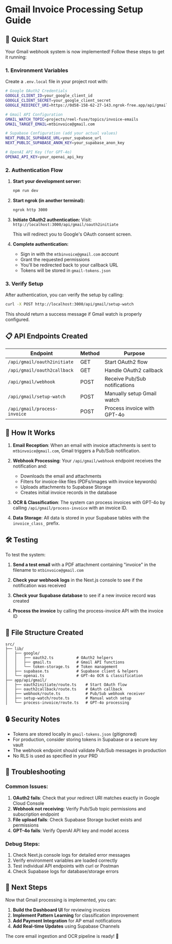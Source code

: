 # Gmail Invoice Processing Setup Guide

## 🚀 Quick Start

Your Gmail webhook system is now implemented! Follow these steps to get it running:

### 1. Environment Variables

Create a `.env.local` file in your project root with:

```bash
# Google OAuth2 Credentials
GOOGLE_CLIENT_ID=your_google_client_id
GOOGLE_CLIENT_SECRET=your_google_client_secret
GOOGLE_REDIRECT_URI=https://0d58-158-62-27-143.ngrok-free.app/api/gmail/oauth2callback

# Gmail API Configuration
GMAIL_WATCH_TOPIC=projects/reel-fuse/topics/invoice-emails
GMAIL_TARGET_EMAIL=mtbinvoice@gmail.com

# Supabase Configuration (add your actual values)
NEXT_PUBLIC_SUPABASE_URL=your_supabase_url
NEXT_PUBLIC_SUPABASE_ANON_KEY=your_supabase_anon_key

# OpenAI API Key (for GPT-4o)
OPENAI_API_KEY=your_openai_api_key
```

### 2. Authentication Flow

1. **Start your development server:**

   ```bash
   npm run dev
   ```

2. **Start ngrok (in another terminal):**

   ```bash
   ngrok http 3000
   ```

3. **Initiate OAuth2 authentication:**
   Visit: `http://localhost:3000/api/gmail/oauth2initiate`

   This will redirect you to Google's OAuth consent screen.

4. **Complete authentication:**
   - Sign in with the `mtbinvoice@gmail.com` account
   - Grant the requested permissions
   - You'll be redirected back to your callback URL
   - Tokens will be stored in `gmail-tokens.json`

### 3. Verify Setup

After authentication, you can verify the setup by calling:

```bash
curl -X POST http://localhost:3000/api/gmail/setup-watch
```

This should return a success message if Gmail watch is properly configured.

## 📋 API Endpoints Created

| Endpoint                     | Method | Purpose                       |
| ---------------------------- | ------ | ----------------------------- |
| `/api/gmail/oauth2initiate`  | GET    | Start OAuth2 flow             |
| `/api/gmail/oauth2callback`  | GET    | Handle OAuth2 callback        |
| `/api/gmail/webhook`         | POST   | Receive Pub/Sub notifications |
| `/api/gmail/setup-watch`     | POST   | Manually setup Gmail watch    |
| `/api/gmail/process-invoice` | POST   | Process invoice with GPT-4o   |

## 🔧 How It Works

1. **Email Reception**: When an email with invoice attachments is sent to `mtbinvoice@gmail.com`, Gmail triggers a Pub/Sub notification.

2. **Webhook Processing**: Your `/api/gmail/webhook` endpoint receives the notification and:

   - Downloads the email and attachments
   - Filters for invoice-like files (PDFs/images with invoice keywords)
   - Uploads attachments to Supabase Storage
   - Creates initial invoice records in the database

3. **OCR & Classification**: The system can process invoices with GPT-4o by calling `/api/gmail/process-invoice` with an invoice ID.

4. **Data Storage**: All data is stored in your Supabase tables with the `invoice_class_` prefix.

## 🛠 Testing

To test the system:

1. **Send a test email** with a PDF attachment containing "invoice" in the filename to `mtbinvoice@gmail.com`

2. **Check your webhook logs** in the Next.js console to see if the notification was received

3. **Check your Supabase database** to see if a new invoice record was created

4. **Process the invoice** by calling the process-invoice API with the invoice ID

## 📁 File Structure Created

```
src/
├── lib/
│   ├── google/
│   │   ├── oauth2.ts          # OAuth2 helpers
│   │   ├── gmail.ts           # Gmail API functions
│   │   └── token-storage.ts   # Token management
│   ├── supabase.ts            # Supabase client & helpers
│   └── openai.ts              # GPT-4o OCR & classification
├── app/api/gmail/
│   ├── oauth2initiate/route.ts    # Start OAuth flow
│   ├── oauth2callback/route.ts    # OAuth callback
│   ├── webhook/route.ts           # Pub/Sub webhook receiver
│   ├── setup-watch/route.ts       # Manual watch setup
│   └── process-invoice/route.ts   # GPT-4o processing
```

## 🔒 Security Notes

- Tokens are stored locally in `gmail-tokens.json` (gitignored)
- For production, consider storing tokens in Supabase or a secure key vault
- The webhook endpoint should validate Pub/Sub messages in production
- No RLS is used as specified in your PRD

## 🚨 Troubleshooting

### Common Issues:

1. **OAuth2 fails**: Check that your redirect URI matches exactly in Google Cloud Console
2. **Webhook not receiving**: Verify Pub/Sub topic permissions and subscription endpoint
3. **File upload fails**: Check Supabase Storage bucket exists and permissions
4. **GPT-4o fails**: Verify OpenAI API key and model access

### Debug Steps:

1. Check Next.js console logs for detailed error messages
2. Verify environment variables are loaded correctly
3. Test individual API endpoints with curl or Postman
4. Check Supabase logs for database/storage errors

## 🎯 Next Steps

Now that Gmail processing is implemented, you can:

1. **Build the Dashboard UI** for reviewing invoices
2. **Implement Pattern Learning** for classification improvement
3. **Add Payment Integration** for AP email notifications
4. **Add Real-time Updates** using Supabase Channels

The core email ingestion and OCR pipeline is ready! 🎉
